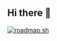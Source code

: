 ## Hi there 👋
<a href="https://roadmap.sh"><img src="https://roadmap.sh/card/wide/677f7f8d70129741a8758700?variant=dark&roadmaps=full-stack%2Cjavascript%2Cai-data-scientist%2Cai-engineer" alt="roadmap.sh"/></a>
